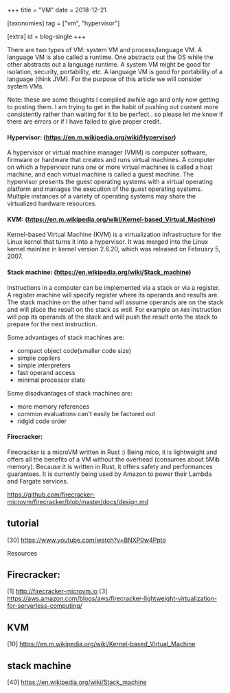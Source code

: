 +++
title = "VM"
date = 2018-12-21

[taxonomies]
tag = ["vm", "hypervisor"]

[extra]
id = blog-single
+++

There are two types of VM: system VM and process/language VM. A language VM is also called a runtime. One abstracts out the OS while the other abstracts out a language runtime. A system VM might be good for isolation, security, portability, etc. A language VM is good for portability of a language (think JVM). For the purpose of this article we will consider system VMs.
<!-- more -->

Note: these are some thoughts I compiled awhile ago and only now getting to posting them. I am trying to get in the habit of pushing out content more consistently rather than waiting for it to be perfect.. so please let me know if there are errors or if I have failed to give proper credit.

#### Hypervisor: (https://en.m.wikipedia.org/wiki/Hypervisor)
A hypervisor or virtual machine manager (VMM) is computer software, firmware or hardware that creates and runs virtual machines. A computer on which a hypervisor runs one or more virtual machines is called a host machine, and each virtual machine is called a guest machine. The hypervisor presents the guest operating systems with a virtual operating platform and manages the execution of the guest operating systems. Multiple instances of a variety of operating systems may share the virtualized hardware resources.

#### KVM: (https://en.m.wikipedia.org/wiki/Kernel-based_Virtual_Machine)
Kernel-based Virtual Machine (KVM) is a virtualization infrastructure for the Linux kernel that turns it into a hypervisor. It was merged into the Linux kernel mainline in kernel version 2.6.20, which was released on February 5, 2007.


#### Stack machine: (https://en.wikipedia.org/wiki/Stack_machine)
Instructions in a computer can be implemented via a stack or via a register. A register machine will specify register where its operands and results are. The stack machine on the other hand will assume operands are on the stack and will place the result on the stack as well. For example an `Add` instruction will pop its operands of the stack and will push the result onto the stack to prepare for the next instruction.

Some advantages of stack machines are:
- compact object code(smaller code size)
- simple copilers
- simple interpreters
- fast operand access
- minimal processor state

Some disadvantages of stack machines are:
- more memory references
- common evaluations can't easily be factored out
- ridgid code order

#### Firecracker:
Firecracker is a microVM written in Rust :) Being mico, it is lightweight and offers all the benefits of a VM without the overhead (consumes about 5Mib memory). Because it is written in Rust, it offers safety and performances guarantees. It is currently being used by Amazon to power their Lambda and Fargate services.

https://github.com/firecracker-microvm/firecracker/blob/master/docs/design.md

## tutorial
[30] https://www.youtube.com/watch?v=BNXP0w4Ppto


Resources
## Firecracker:
[1] http://firecracker-microvm.io
[3] https://aws.amazon.com/blogs/aws/firecracker-lightweight-virtualization-for-serverless-computing/

## KVM
[10] https://en.m.wikipedia.org/wiki/Kernel-based_Virtual_Machine

## stack machine
[40] https://en.wikipedia.org/wiki/Stack_machine


